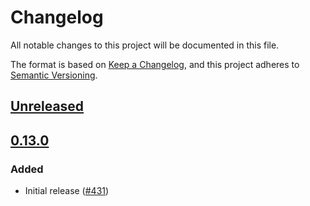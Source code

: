 # Changelog
All notable changes to this project will be documented in this file.

The format is based on [Keep a Changelog](https://keepachangelog.com/en/1.0.0/),
and this project adheres to [Semantic Versioning](https://semver.org/spec/v2.0.0.html).

## [Unreleased]

## [0.13.0]
### Added
- Initial release ([#431](https://github.com/MetaMask/snaps-skunkworks/pull/431))

[Unreleased]: https://github.com/MetaMask/snaps-skunkworks/compare/v0.13.0...HEAD
[0.13.0]: https://github.com/MetaMask/snaps-skunkworks/releases/tag/v0.13.0
